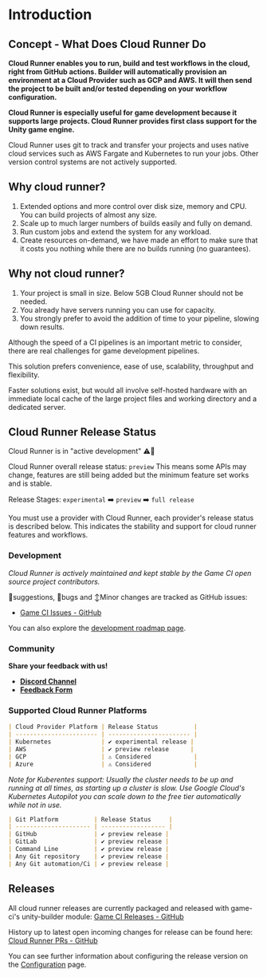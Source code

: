 # Introduction

## Concept - What Does Cloud Runner Do

**Cloud Runner enables you to run, build and test workflows in the cloud, right from GitHub actions. Builder will automatically provision an environment at a Cloud Provider such as GCP and AWS. It will then send the project to be built and/or tested depending on your workflow configuration.**

**Cloud Runner is especially useful for game development because it supports large projects. Cloud Runner provides first class support for the Unity game engine.**

Cloud Runner uses git to track and transfer your projects and uses native cloud services such as AWS Fargate and Kubernetes to run your jobs. Other version control systems are not actively supported.

## Why cloud runner?

1. Extended options and more control over disk size, memory and CPU. You can build projects of almost any size.
2. Scale up to much larger numbers of builds easily and fully on demand.
3. Run custom jobs and extend the system for any workload.
4. Create resources on-demand, we have made an effort to make sure that it costs you nothing while there are no builds running (no guarantees).

## Why not cloud runner?

1. Your project is small in size. Below 5GB Cloud Runner should not be needed.
2. You already have servers running you can use for capacity.
3. You strongly prefer to avoid the addition of time to your pipeline, slowing down results.

Although the speed of a CI pipelines is an important metric to consider, there are real challenges for game development pipelines.

This solution prefers convenience, ease of use, scalability, throughput and flexibility.

Faster solutions exist, but would all involve self-hosted hardware with an immediate local cache of the large project files and working directory and a dedicated server.

## Cloud Runner Release Status

Cloud Runner is in "active development" ⚠️🔨

Cloud Runner overall release status: `preview`
This means some APIs may change, features are still being added but the minimum feature set works and is stable.

Release Stages: `experimental` ➡️ `preview` ➡️ `full release`

You must use a provider with Cloud Runner, each provider's release status is described below. This indicates the stability and support for cloud runner features and workflows.

### Development

_Cloud Runner is actively maintained and kept stable by the Game CI open source project contributors._

💬suggestions, 🐛bugs and ↕️Minor changes are tracked as GitHub issues:

- [Game CI Issues - GitHub](https://github.com/game-ci/unity-builder/labels/cloud-runner)

You can also explore the [development roadmap page](development).

### Community

**Share your feedback with us!**

- [**Discord Channel**](https://discord.com/channels/710946343828455455/789631903157583923)
- [**Feedback Form**](https://forms.gle/3Wg1gGf9FnZ72RiJ9)

### Supported Cloud Runner Platforms

```md
| Cloud Provider Platform | Release Status          |
| ----------------------- | ----------------------- |
| Kubernetes              | ✔️ experimental release |
| AWS                     | ✔️ preview release      |
| GCP                     | ⚠ Considered            |
| Azure                   | ⚠ Considered            |
```

_Note for Kuberentes support:_
_Usually the cluster needs to be up and running at all times, as starting up a cluster is slow._
_Use Google Cloud's Kubernetes Autopilot you can scale down to the free tier automatically while not in use._

```md
| Git Platform          | Release Status     |
| --------------------- | ------------------ |
| GitHub                | ✔️ preview release |
| GitLab                | ✔️ preview release |
| Command Line          | ✔️ preview release |
| Any Git repository    | ✔️ preview release |
| Any Git automation/Ci | ✔️ preview release |
```

## Releases

All cloud runner releases are currently packaged and released with game-ci's unity-builder module:
[Game CI Releases - GitHub](https://github.com/game-ci/unity-builder/releases)

History up to latest open incoming changes for release can be found here:
[Cloud Runner PRs - GitHub](https://github.com/game-ci/unity-builder/pulls?q=is%3Apr+cloud+runner)

You can see further information about configuring the release version on the [Configuration](configuration) page.
